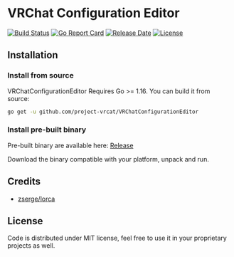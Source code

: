 # VRChat Configuration Editor

[![Build Status](https://img.shields.io/github/workflow/status/project-vrcat/VRChatConfigurationEditor/Release?style=flat-square)](https://github.com/project-vrcat/VRChatConfigurationEditor/actions/workflows/release.yml)
[![Go Report Card](https://goreportcard.com/badge/github.com/project-vrcat/VRChatConfigurationEditor?style=flat-square)](https://goreportcard.com/report/github.com/project-vrcat/VRChatConfigurationEditor)
[![Release Date](https://img.shields.io/github/v/release/project-vrcat/VRChatConfigurationEditor.svg?include_prereleases&style=flat-square)](https://github.com/project-vrcat/VRChatConfigurationEditor/releases/latest)
[![License](https://img.shields.io/github/license/project-vrcat/VRChatConfigurationEditor?style=flat-square)](./LICENSE)

## Installation

### Install from source

VRChatConfigurationEditor Requires Go >= 1.16. You can build it from source:

```bash
go get -u github.com/project-vrcat/VRChatConfigurationEditor
```

### Install pre-built binary

Pre-built binary are available here:
[Release](https://github.com/project-vrcat/VRChatConfigurationEditor/releases/latest)

Download the binary compatible with your platform, unpack and run.

## Credits

- [zserge/lorca](https://github.com/zserge/lorca)

## License

Code is distributed under MIT license, feel free to use it in your proprietary projects as well.
